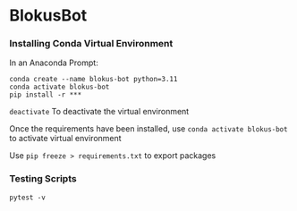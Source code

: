 # BlokusBot

### Installing Conda Virtual Environment
In an Anaconda Prompt:
```
conda create --name blokus-bot python=3.11
conda activate blokus-bot
pip install -r ***
```

`deactivate`
To deactivate the virtual environment

Once the requirements have been installed, use `conda activate blokus-bot` to activate virtual environment

Use `pip freeze > requirements.txt` to export packages


### Testing Scripts
`pytest -v`